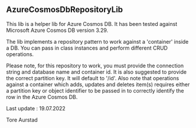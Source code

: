 ## AzureCosmosDbRepositoryLib

This lib is a helper lib for Azure Cosmos DB. It has been
tested against Microsoft Azure Cosmos DB version 3.29.

The lib implements a repository pattern to work against a 'container'
inside a DB. You can pass in class instances and perform different CRUD
operations. 

Please note, for this repository to work, you must provide the connection string
and database name and container id. It is also suggested to provide the 
correct partition key. It will default to '/id'. Also note that operations against a 
container which adds, updates and deletes item(s) requires either a partition key or 
object identifier to be passed in to correctly identify the row in the Azure Cosmos DB. 

Last update : 
19.07.2022 


Tore Aurstad

